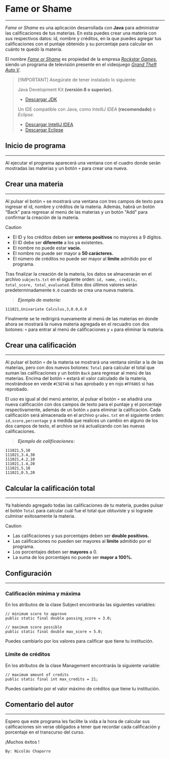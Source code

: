 # Fame or Shame

-------------

_Fame or Shame_ es una aplicación desarrollada con **Java** para administrar las calificaciones de tus materias. En esta puedes crear una materia con sus respectivos datos: id, nombre y créditos, en la que puedes agregar tus calificaciones con el puntaje obtenido y su porcentaje para calcular en cuánto te quedó la materia.

El nombre [_Fame or Shame_](https://gta.fandom.com/wiki/Fame_or_Shame) es propiedad de la empresa [_Rockstar Games_](https://www.rockstargames.com/es/), siendo un programa de televisión presente en el videojuego [_Grand Theft Auto V_](https://www.rockstargames.com/es/gta-v).

> [!IMPORTANT] Asegúrate de tener instalado lo siguiente:
>
> Java Development Kit **(versión 8 o superior).**
> - [Descargar JDK](https://www.oracle.com/java/technologies/javase-jdk8-downloads.html)
> 
> Un IDE compatible con Java, como _IntelliJ IDEA_ **(recomendado)** o _Eclipse._
> - [Descargar IntelliJ IDEA](https://www.jetbrains.com/idea/download/)
> - [Descargar Eclipse](https://www.eclipse.org/downloads/)


## Inicio de programa

-------------

Al ejecutar el programa aparecerá una ventana con el cuadro donde serán mostradas las materias y un botón `+` para crear una nueva.

## Crear una materia

-------------

Al pulsar el botón `+` se mostrará una ventana con tres campos de texto para ingresar el id, nombre y créditos de la materia. Además, habrá un botón "Back" para regresar al menú de las materias y un botón "Add" para confirmar la creación de la materia.

> [!CAUTION]
> - El ID y los créditos deben ser **enteros positivos** no mayores a 9 dígitos.
> - El ID debe ser **diferente** a los ya existentes.
> - El nombre no puede estar **vacío.**
> - El nombre no puede ser mayor a **50 carácteres.**
> - El número de créditos no puede ser mayor al **límite** admitido por el programa.
 
Tras finalizar la creación de la materia, los datos se almacenarán en el archivo `subjects.txt` en el siguiente orden: `id, name, credits, total_score, total_evaluated`. Estos dos últimos valores serán predeterminadamente `0.0` cuando se crea una nueva materia.
> _**Ejemplo de materia:**_
    
    111021,Univariate Calculus,3,0.0,0.0

Finalmente se te redirigirá nuevamente al menú de las materias en donde ahora se mostrará la nueva materia agregada en el recuadro con dos botones: `+` para entrar al menú de calificaciones y `x` para eliminar la materia.

## Crear una calificación

-------------

Al pulsar el botón `+` de la materia se mostrará una ventana similar a la de las materias, pero con dos nuevos botones: `Total` para calcular el total que suman las calificaciones y un botón `Back` para regresar al menú de las materias. Encima del botón `+` estará el valor calculado de la materia, mostrándose en verde `#C5EF48` si has aprobado y en rojo `#FF6865` si has reprobado.

El uso es igual al del menú anterior, al pulsar el botón `+` se añadirá una nueva calificación con dos campos de texto para el puntaje y el porcentaje respectivamente, además de un botón `x` para eliminar la calificación. Cada calificación será almacenada en el archivo `grades.txt` en el siguiente orden: `id,score,percentage` y a medida que realices un cambio en alguno de los dos campos de texto, el archivo se irá actualizando con las nuevas calificaciones.

> _**Ejemplo de calificaciones:**_

    111021,5,10
    111021,3.4,30
    111021,4.2,10
    111021,1.4,20
    111021,5,10
    111021,0.5,20

## Calcular la calificación total

-------------

Ya habiendo agregado todas las calificaciones de tu materia, puedes pulsar el botón `Total` para calcular cuál fue el total que obtuviste y si lograste culminar exitosamente la materia.

> [!CAUTION]
> - Las calificaciones y sus porcentajes deben ser **double positivos.**
> - Las calificaciones no pueden ser mayores al **límite** admitido por el programa.
> - Los porcentajes deben ser **mayores** a 0.
> - La suma de los porcentajes no puede ser **mayor a 100%.**

## Configuración

-------------

### Calificación mínima y máxima

En los atributos de la clase Subject encontrarás las siguientes variables:

    // minimum score to approve
    public static final double passing_score = 3.0;

    // maximum score possible
    public static final double max_score = 5.0;

Puedes cambiarlo por los valores para calificar que tiene tu institución.

### Límite de créditos

En los atributos de la clase Management encontrarás la siguiente variable: 

    // maximum amount of credits
    public static final int max_credits = 21;

Puedes cambiarlo por el valor máximo de créditos que tiene tu institución.

## Comentario del autor

-------------

Espero que este programa les facilite la vida a la hora de calcular sus calificaciones sin verse obligados a tener que recordar cada calificación y porcentaje en el transcurso del curso. 

¡Muchos éxitos !

    By: Nicolás Chaparro
